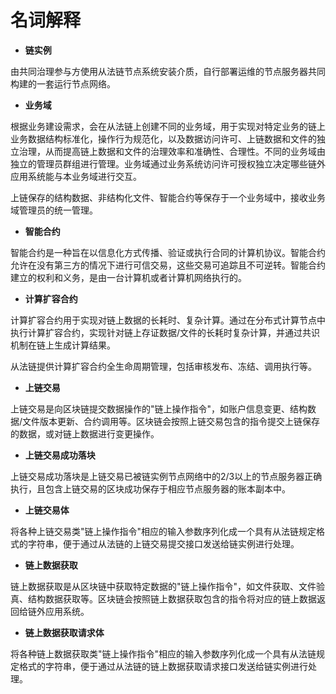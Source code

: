 # 名词解释

  * **链实例**

由共同治理参与方使用从法链节点系统安装介质，自行部署运维的节点服务器共同构建的一套运行节点网络。

  * **业务域**

根据业务建设需求，会在从法链上创建不同的业务域，用于实现对特定业务的链上业务数据结构标准化，操作行为规范化，以及数据访问许可、上链数据和文件的独立治理，从而提高链上数据和文件的治理效率和准确性、合理性。不同的业务域由独立的管理员群组进行管理。业务域通过业务系统访问许可授权独立决定哪些链外应用系统能与本业务域进行交互。

上链保存的结构数据、非结构化文件、智能合约等保存于一个业务域中，接收业务域管理员的统一管理。

  * **智能合约**

智能合约是一种旨在以信息化方式传播、验证或执行合同的计算机协议。智能合约允许在没有第三方的情况下进行可信交易，这些交易可追踪且不可逆转。智能合约建立的权利和义务，是由一台计算机或者计算机网络执行的。

  * **计算扩容合约**

计算扩容合约用于实现对链上数据的长耗时、复杂计算。通过在分布式计算节点中执行计算扩容合约，实现针对链上存证数据/文件的长耗时复杂计算，并通过共识机制在链上生成计算结果。

从法链提供计算扩容合约全生命周期管理，包括审核发布、冻结、调用执行等。

  * **上链交易**

上链交易是向区块链提交数据操作的"链上操作指令"，如账户信息变更、结构数据/文件版本更新、合约调用等。区块链会按照上链交易包含的指令提交上链保存的数据，或对链上数据进行变更操作。

  * **上链交易成功落块**

上链交易成功落块是上链交易已被链实例节点网络中的2/3以上的节点服务器正确执行，且包含上链交易的区块成功保存于相应节点服务器的账本副本中。

  * **上链交易体**

将各种上链交易类"链上操作指令"相应的输入参数序列化成一个具有从法链规定格式的字符串，便于通过从法链的上链交易提交接口发送给链实例进行处理。

  * **链上数据获取**

链上数据获取是从区块链中获取特定数据的"链上操作指令"，如文件获取、文件验真、结构数据获取等。区块链会按照链上数据获取包含的指令将对应的链上数据返回给链外应用系统。

  * **链上数据获取请求体**

将各种链上数据获取类"链上操作指令"相应的输入参数序列化成一个具有从法链规定格式的字符串，便于通过从法链的链上数据获取请求接口发送给链实例进行处理。